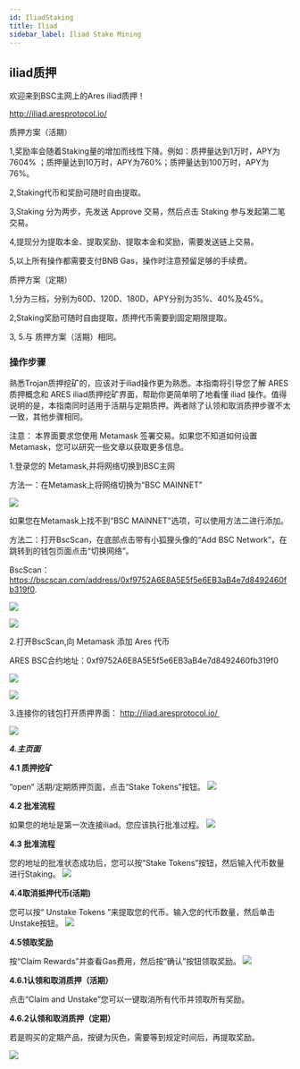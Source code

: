 ```yaml
---
id: IliadStaking
title: Iliad
sidebar_label: Iliad Stake Mining
---
```


## iliad质押

欢迎来到BSC主网上的Ares iliad质押！

http://iliad.aresprotocol.io/


质押方案（活期）

1,奖励率会随着Staking量的增加而线性下降。例如：质押量达到1万时，APY为7604% ；质押量达到10万时，APY为760%；质押量达到100万时，APY为76%。

2,Staking代币和奖励可随时自由提取。

3,Staking 分为两步，先发送 Approve 交易，然后点击 Staking 参与发起第二笔交易。

4,提现分为提取本金、提取奖励、提取本金和奖励，需要发送链上交易。

5,以上所有操作都需要支付BNB Gas，操作时注意预留足够的手续费。


质押方案（定期）

1,分为三档，分别为60D、120D、180D，APY分别为35%、40%及45%。

2,Staking奖励可随时自由提取，质押代币需要到固定期限提取。

3, 5.与 质押方案（活期）相同。


### 操作步骤

熟悉Trojan质押挖矿的，应该对于iliad操作更为熟悉。本指南将引导您了解 ARES 质押概念和 ARES iliad质押挖矿界面，帮助你更简单明了地看懂 iliad 操作。值得说明的是，本指南同时适用于活期与定期质押。两者除了认领和取消质押步骤不太一致，其他步骤相同。

注意： 本界面要求您使用 Metamask 签署交易。如果您不知道如何设置 Metamask，您可以研究一些文章以获取更多信息。

1.登录您的 Metamask,并将网络切换到BSC主网

方法一：在Metamask上将网络切换为“BSC MAINNET”

![](assets/build/200.png)

如果您在Metamask上找不到“BSC MAINNET”选项，可以使用方法二进行添加。

方法二：打开BscScan，在底部点击带有小狐狸头像的“Add BSC Network”，在跳转到的钱包页面点击“切换网络”。

BscScan：https://bscscan.com/address/0xf9752A6E8A5E5f5e6EB3aB4e7d8492460fb319f0.

![](assets/build/201.png)

![](assets/build/202.png)

2.打开BscScan,向 Metamask 添加 Ares 代币

ARES BSC合约地址：0xf9752A6E8A5E5f5e6EB3aB4e7d8492460fb319f0

![](assets/build/203.png)

![](assets/build/204.png)

3.连接你的钱包打开质押界面：
http://iliad.aresprotocol.io/ 

![](assets/build/205.png)


***4.主页面***

**4.1 质押挖矿**

“open” 活期/定期质押页面，点击“Stake Tokens”按钮。
![](assets/build/206.png)

**4.2 批准流程**

如果您的地址是第一次连接iliad。您应该执行批准过程。
![](assets/build/17.png)

**4.3 批准流程**

您的地址的批准状态成功后，您可以按“Stake Tokens”按钮，然后输入代币数量进行Staking。
![](assets/build/18.png)

**4.4取消抵押代币(活期)**

您可以按“ Unstake Tokens ”来提取您的代币。输入您的代币数量，然后单击Unstake按钮。
![](assets/build/19.png)

**4.5领取奖励**

按“Claim Rewards”并查看Gas费用，然后按“确认”按钮领取奖励。
![](assets/build/20.png)

**4.6.1认领和取消质押（活期）**

点击“Claim and Unstake”您可以一键取消所有代币并领取所有奖励。

**4.6.2认领和取消质押（定期）**

若是购买的定期产品，按键为灰色，需要等到规定时间后，再提取奖励。

![](assets/build/21.png)
